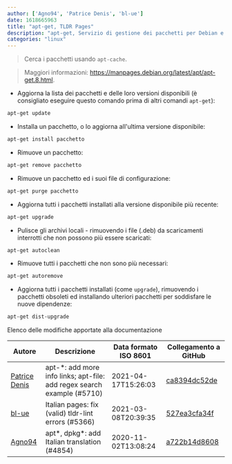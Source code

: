 ```yaml
---
author: ['Agno94', 'Patrice Denis', 'bl-ue']
date: 1618665963
title: "apt-get, TLDR Pages"
description: "apt-get, Servizio di gestione dei pacchetti per Debian e Ubuntu."
categories: "linux"
---
```

> Cerca i pacchetti usando `apt-cache`.

> Maggiori informazioni: <https://manpages.debian.org/latest/apt/apt-get.8.html>.

- Aggiorna la lista dei pacchetti e delle loro versioni disponibili (è consigliato eseguire questo comando prima di altri comandi `apt-get`):

```bash
apt-get update
```

- Installa un pacchetto, o lo aggiorna all'ultima versione disponibile:

```bash
apt-get install pacchetto
```

- Rimuove un pacchetto:

```bash
apt-get remove pacchetto
```

- Rimuove un pacchetto ed i suoi file di configurazione:

```bash
apt-get purge pacchetto
```

- Aggiorna tutti i pacchetti installati alla versione disponibile più recente:

```bash
apt-get upgrade
```

- Pulisce gli archivi locali - rimuovendo i file (.deb) da scaricamenti interrotti che non possono più essere scaricati:

```bash
apt-get autoclean
```

- Rimuove tutti i pacchetti che non sono più necessari:

```bash
apt-get autoremove
```

- Aggiorna tutti i pacchetti installati (come `upgrade`), rimuovendo i pacchetti obsoleti ed installando ulteriori pacchetti per soddisfare le nuove dipendenze:

```bash
apt-get dist-upgrade
```
Elenco delle modifiche apportate alla documentazione


Autore | Descrizione | Data formato ISO 8601 | Collegamento a GitHub
------|-----|-----|-----
[Patrice Denis](mailto:patrice.denis@gmail.com) | apt-*: add more info links; apt-file: add regex search example (#5710) | 2021-04-17T15:26:03 | [ca8394dc52de](https://github.com/tldr-pages/tldr/commit/ca8394dc52def4e55971ce4049b20fa8839f464d)
[bl-ue](mailto:54780737+bl-ue@users.noreply.github.com) | Italian pages: fix (valid) tldr-lint errors (#5366) | 2021-03-08T20:39:35 | [527ea3cfa34f](https://github.com/tldr-pages/tldr/commit/527ea3cfa34f69c592a56fef273ed44286c61f06)
[Agno94](mailto:agnophi@gmail.com) | apt*, dpkg*: add Italian translation (#4854) | 2020-11-02T13:08:24 | [a722b14d8608](https://github.com/tldr-pages/tldr/commit/a722b14d86085d614175c300539e3ccd8b957a48)

